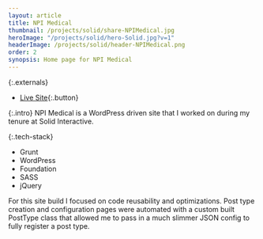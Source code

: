 ```yaml
---
layout: article
title: NPI Medical
thumbnail: /projects/solid/share-NPIMedical.jpg
heroImage: "/projects/solid/hero-Solid.jpg?v=1"
headerImage: /projects/solid/header-NPIMedical.png
order: 2
synopsis: Home page for NPI Medical
---
```

{:.externals}
 - [Live Site](http://spitfiresmartscan.org/){:.button}

{:.intro}
NPI Medical is a WordPress driven site that I worked on during my tenure at Solid Interactive.

{:.tech-stack}
 - Grunt
 - WordPress
 - Foundation
 - SASS
 - jQuery

For this site build I focused on code reusability and optimizations. Post type creation and configuration pages were automated with a custom built PostType class that allowed me to pass in a much slimmer JSON config to fully register a post type.
